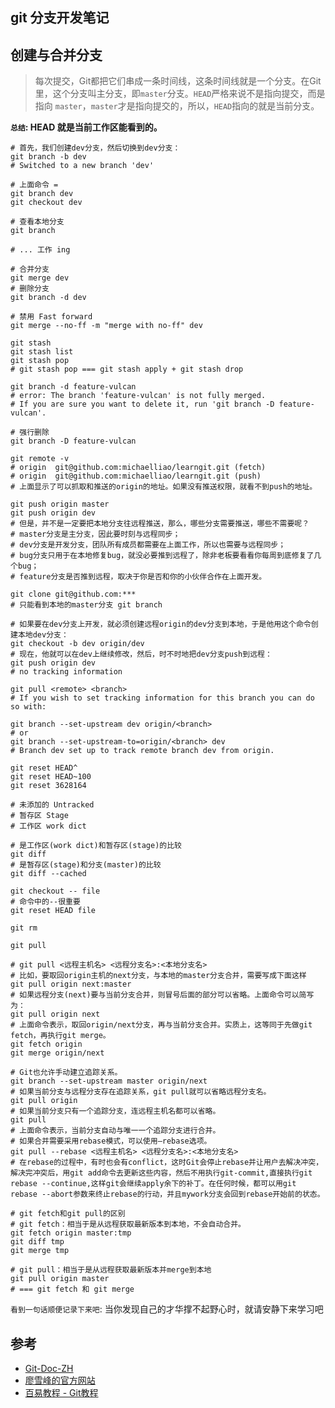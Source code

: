 ## git 分支开发笔记

## 创建与合并分支

> 每次提交，Git都把它们串成一条时间线，这条时间线就是一个分支。在Git里，这个分支叫主分支，即`master`分支。`HEAD`严格来说不是指向提交，而是指向 `master`，`master`才是指向提交的，所以，`HEAD`指向的就是当前分支。

**`总结`: HEAD 就是当前工作区能看到的。**

```
# 首先，我们创建dev分支，然后切换到dev分支：
git branch -b dev
# Switched to a new branch 'dev'

# 上面命令 = 
git branch dev
git checkout dev

# 查看本地分支
git branch

# ... 工作 ing

# 合并分支
git merge dev
# 删除分支
git branch -d dev

# 禁用 Fast forward
git merge --no-ff -m "merge with no-ff" dev

git stash
git stash list
git stash pop
# git stash pop === git stash apply + git stash drop

git branch -d feature-vulcan
# error: The branch 'feature-vulcan' is not fully merged.
# If you are sure you want to delete it, run 'git branch -D feature-vulcan'.

# 强行删除
git branch -D feature-vulcan

git remote -v
# origin  git@github.com:michaelliao/learngit.git (fetch)
# origin  git@github.com:michaelliao/learngit.git (push)
# 上面显示了可以抓取和推送的origin的地址。如果没有推送权限，就看不到push的地址。

git push origin master
git push origin dev
# 但是，并不是一定要把本地分支往远程推送，那么，哪些分支需要推送，哪些不需要呢？
# master分支是主分支，因此要时刻与远程同步；
# dev分支是开发分支，团队所有成员都需要在上面工作，所以也需要与远程同步；
# bug分支只用于在本地修复bug，就没必要推到远程了，除非老板要看看你每周到底修复了几个bug；
# feature分支是否推到远程，取决于你是否和你的小伙伴合作在上面开发。

git clone git@github.com:***
# 只能看到本地的master分支 git branch

# 如果要在dev分支上开发，就必须创建远程origin的dev分支到本地，于是他用这个命令创建本地dev分支：
git checkout -b dev origin/dev
# 现在，他就可以在dev上继续修改，然后，时不时地把dev分支push到远程：
git push origin dev
# no tracking information

git pull <remote> <branch>
# If you wish to set tracking information for this branch you can do so with:

git branch --set-upstream dev origin/<branch>
# or
git branch --set-upstream-to=origin/<branch> dev
# Branch dev set up to track remote branch dev from origin.

git reset HEAD^
git reset HEAD~100
git reset 3628164

# 未添加的 Untracked
# 暂存区 Stage
# 工作区 work dict

# 是工作区(work dict)和暂存区(stage)的比较
git diff
# 是暂存区(stage)和分支(master)的比较
git diff --cached

git checkout -- file
# 命令中的--很重要
git reset HEAD file

git rm

git pull

# git pull <远程主机名> <远程分支名>:<本地分支名>
# 比如，要取回origin主机的next分支，与本地的master分支合并，需要写成下面这样
git pull origin next:master
# 如果远程分支(next)要与当前分支合并，则冒号后面的部分可以省略。上面命令可以简写为：
git pull origin next
# 上面命令表示，取回origin/next分支，再与当前分支合并。实质上，这等同于先做git fetch，再执行git merge。
git fetch origin
git merge origin/next

# Git也允许手动建立追踪关系。
git branch --set-upstream master origin/next
# 如果当前分支与远程分支存在追踪关系，git pull就可以省略远程分支名。
git pull origin
# 如果当前分支只有一个追踪分支，连远程主机名都可以省略。
git pull
# 上面命令表示，当前分支自动与唯一一个追踪分支进行合并。
# 如果合并需要采用rebase模式，可以使用–rebase选项。
git pull --rebase <远程主机名> <远程分支名>:<本地分支名>
# 在rebase的过程中，有时也会有conflict，这时Git会停止rebase并让用户去解决冲突，解决完冲突后，用git add命令去更新这些内容，然后不用执行git-commit,直接执行git rebase --continue,这样git会继续apply余下的补丁。在任何时候，都可以用git rebase --abort参数来终止rebase的行动，并且mywork分支会回到rebase开始前的状态。

# git fetch和git pull的区别
# git fetch：相当于是从远程获取最新版本到本地，不会自动合并。
git fetch origin master:tmp
git diff tmp 
git merge tmp

# git pull：相当于是从远程获取最新版本并merge到本地
git pull origin master
# === git fetch 和 git merge
```

`看到一句话顺便记录下来吧`: 当你发现自己的才华撑不起野心时，就请安静下来学习吧

## 参考

* [Git-Doc-ZH](https://git-scm.com/book/zh/v1/Git-%E5%88%86%E6%94%AF-%E5%88%86%E6%94%AF%E7%9A%84%E6%96%B0%E5%BB%BA%E4%B8%8E%E5%90%88%E5%B9%B6)
* [廖雪峰的官方网站](https://www.liaoxuefeng.com/wiki/0013739516305929606dd18361248578c67b8067c8c017b000/001375840038939c291467cc7c747b1810aab2fb8863508000)
* [百易教程 - Git教程](https://www.yiibai.com/git/)





